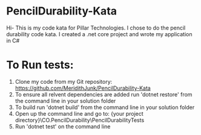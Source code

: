 # PencilDurability-Kata

 Hi- This is my code kata for Pillar Technologies. I chose to do the pencil durability code kata. I created a .net core project and wrote my application in C# 

# To Run tests: 
1. Clone my code from my Git repository: https://github.com/MeridithJunk/PencilDurability-Kata
2. To ensure all relvent dependencies are added run  'dotnet restore' from the command line in your solution folder
3. To build run 'dotnet build' from the command line in your solution folder
3. Open up the command line and go to: {your project directory}\CO.PencilDurability\PencilDurabilityTests
4. Run 'dotnet test' on the command line 
